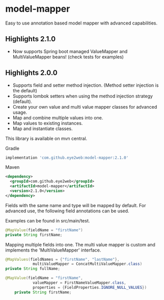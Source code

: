 # model-mapper
Easy to use annotation based model mapper with advanced capabilities.

## Highlights 2.1.0
- Now supports Spring boot managed ValueMapper and MultiValueMapper beans! (check tests for examples)

## Highlights 2.0.0
- Supports field and setter method injection. (Method setter injection is the default)
- Supports lombok setters when using the method injection strategy (default).
- Create your own value and multi value mapper classes for advanced usage.
- Map and combine multiple values into one.
- Map values to existing instances.
- Map and instantiate classes. 

This library is available on mvn central.

Gradle
```groovy
implementation 'com.github.eye2web:model-mapper:2.1.0'
```

Maven
```xml
<dependency>
  <groupId>com.github.eye2web</groupId>
  <artifactId>model-mapper</artifactId>
  <version>2.1.0</version>
</dependency>
```

Fields with the same name and type will be mapped by default.
For advanced use, the following field annotations can be used.

Examples can be found in src/main/test.

```java
@MapValue(fieldName = "firstName")
private String firstName;
```

Mapping multiple fields into one. The multi value mapper is custom and implements the 'MultiValueMapper' interface. 
```java
@MapValues(fieldNames = {"firstName", "lastName"},
            multiValueMapper = ConcatMultiValueMapper.class)
private String fullName;
```

```java
@MapValue(fieldName = "firstName",
            valueMapper = FirstNameValueMapper.class,
            properties = {FieldProperties.IGNORE_NULL_VALUES})
    private String firstName;
```
